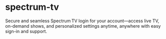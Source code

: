 # spectrum-tv
Secure and seamless Spectrum TV login for your account—access live TV, on-demand shows, and personalized settings anytime, anywhere with easy sign-in and support.
